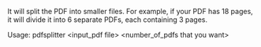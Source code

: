It will split the PDF into smaller files. For example, if your PDF has 18 pages, it will divide it into 6 separate PDFs, each containing 3 pages.

Usage: pdfsplitter <input_pdf file> <number_of_pdfs that you want>
